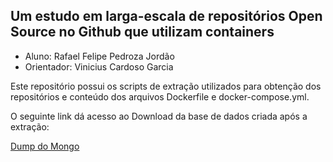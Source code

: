 ## Um estudo em larga-escala de repositórios Open Source no Github que utilizam containers

 - Aluno: Rafael Felipe Pedroza Jordão
 - Orientador: Vinicius Cardoso Garcia

Este repositório possui os scripts de extração utilizados para obtenção dos repositórios e conteúdo dos arquivos Dockerfile e docker-compose.yml.

O seguinte link dá acesso ao Download da base de dados criada após a extração:

[Dump do Mongo](https://drive.google.com/drive/folders/1F-t83WdC8_0ktDZQcdo2GcVxvZsgQgpy?usp=sharing)
